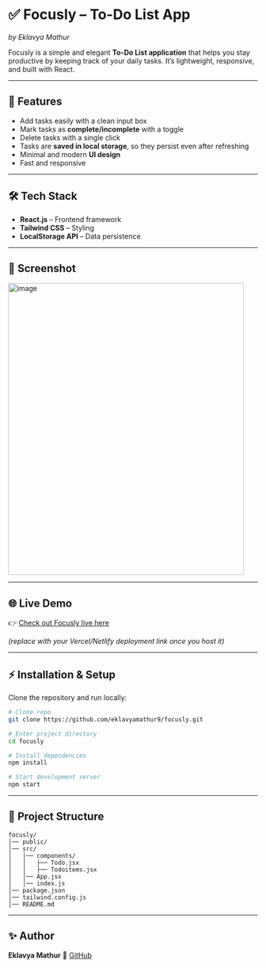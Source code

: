 # ✅ Focusly – To-Do List App

*by Eklavya Mathur*

Focusly is a simple and elegant **To-Do List application** that helps you stay productive by keeping track of your daily tasks. It’s lightweight, responsive, and built with React.

---

## 🚀 Features

* Add tasks easily with a clean input box
* Mark tasks as **complete/incomplete** with a toggle
* Delete tasks with a single click
* Tasks are **saved in local storage**, so they persist even after refreshing
* Minimal and modern **UI design**
* Fast and responsive

---

## 🛠️ Tech Stack

* **React.js** – Frontend framework
* **Tailwind CSS** – Styling
* **LocalStorage API** – Data persistence

---

## 📸 Screenshot

<img width="476" height="589" alt="image" src="https://github.com/user-attachments/assets/09ed05e6-93a6-45f7-8276-fad1d8149804" />


---

## 🌐 Live Demo

👉 [Check out Focusly live here](https://your-deployment-link.com)

*(replace with your Vercel/Netlify deployment link once you host it)*

---

## ⚡ Installation & Setup

Clone the repository and run locally:

```bash
# Clone repo
git clone https://github.com/eklavyamathur9/focusly.git  

# Enter project directory
cd focusly  

# Install dependencies
npm install  

# Start development server
npm start
```

---

## 📂 Project Structure

```
focusly/
│── public/
│── src/
│   │── components/
│   │   ├── Todo.jsx
│   │   ├── Todoitems.jsx
│   │── App.jsx
│   │── index.js
│── package.json
│── tailwind.config.js
│── README.md
```

---

## ✨ Author

**Eklavya Mathur**
🔗 [GitHub](https://github.com/eklavyamathur9)
